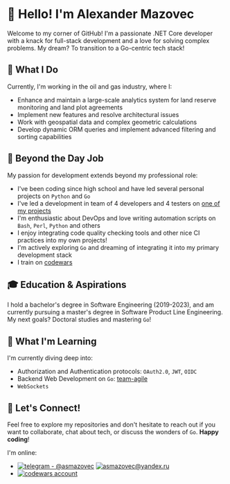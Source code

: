 # 👋 Hello! I'm Alexander Mazovec 


Welcome to my corner of GitHub! I'm a passionate .NET Core developer with a knack for full-stack development and a love for solving complex problems. My dream? To transition to a Go-centric tech stack!

## 💼 What I Do

Currently, I'm working in the oil and gas industry, where I:

- Enhance and maintain a large-scale analytics system for land reserve monitoring and land plot agreements
- Implement new features and resolve architectural issues
- Work with geospatial data and complex geometric calculations
- Develop dynamic ORM queries and implement advanced filtering and sorting capabilities

## 🚀 Beyond the Day Job 

My passion for development extends beyond my professional role:

- I've been coding since high school and have led several personal projects on `Python` and `Go`
- I've led a development in team of 4 developers and 4 testers on [one of my projects](https://github.com/vpo-tusur)
- I'm enthusiastic about DevOps and love writing automation scripts on `Bash`, `Perl`, `Python` and others
- I enjoy integrating code quality checking tools and other nice CI practices into my own projects!
- I'm actively exploring `Go` and dreaming of integrating it into my primary development stack
- I train on [codewars](https://www.codewars.com/users/asmazovec) 

## 🎓 Education & Aspirations

I hold a bachelor's degree in Software Engineering (2019-2023), and am currently pursuing a master's degree in Software Product Line Engineering. My next goals? Doctoral studies and mastering `Go`!

## 🌱 What I'm Learning

I'm currently diving deep into:

- Authorization and Authentication protocols: `OAuth2.0`, `JWT`, `OIDC`
- Backend Web Development on `Go`: [team-agile](https://github.com/asmazovec/team-agile)
- `WebSockets`

## 🌟 Let's Connect!

Feel free to explore my repositories and don't hesitate to reach out if you want to collaborate, chat about tech, or discuss the wonders of `Go`. **Happy coding**!

I'm online:
- [![telegram - @asmazovec](https://img.shields.io/static/v1?label=telegram&message=%40asmazovec&color=2ea44f&logo=telegram)](https://t.me/asmazovec) [![asmazovec@yandex.ru](https://img.shields.io/static/v1?label=email&message=asmazovec%40yandex.ru&color=2ea44f&logo=mail.ru)](mailto:asmazovec@yandex.ru)
- [![codewars account](https://www.codewars.com/users/asmazovec/badges/small)](https://www.codewars.com/users/asmazovec)
